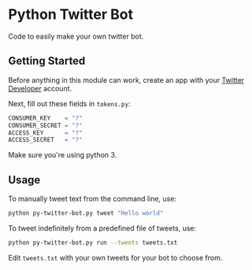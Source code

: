 # Python Twitter Bot

Code to easily make your own twitter bot.

## Getting Started
Before anything in this module can work, create an app with your [Twitter Developer](https://developer.twitter.com) account.

Next, fill out these fields in `tokens.py`:
```python
CONSUMER_KEY    = "?"
CONSUMER_SECRET = "?"
ACCESS_KEY      = "?"
ACCESS_SECRET   = "?"
```

Make sure you're using python 3.

## Usage
To manually tweet text from the command line, use:
```bash
python py-twitter-bot.py tweet "Hello world"
```

To tweet indefinitely from a predefined file of tweets, use:
```bash
python py-twitter-bot.py run --tweets tweets.txt 
```
Edit `tweets.txt` with your own tweets for your bot to choose from.

